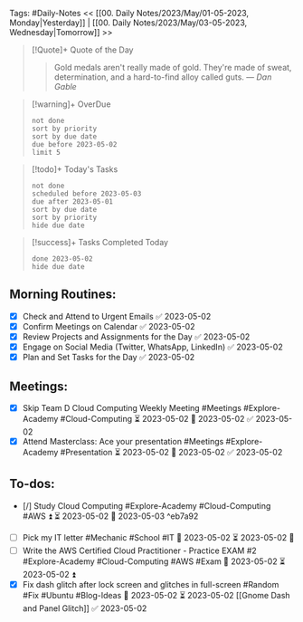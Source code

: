 Tags: #Daily-Notes
<< [[00. Daily Notes/2023/May/01-05-2023, Monday|Yesterday]] | [[00. Daily Notes/2023/May/03-05-2023, Wednesday|Tomorrow]] >>

> [!Quote]+ Quote of the Day  
> > Gold medals aren't really made of gold. They're made of sweat, determination, and a hard-to-find alloy called guts.
> — <cite>Dan Gable</cite>

> [!warning]+ OverDue  
> ```tasks  
> not done  
> sort by priority 
> sort by due date  
> due before 2023-05-02  
> limit 5  
> ```

> [!todo]+ Today's Tasks  
> ```tasks  
> not done  
> scheduled before 2023-05-03  
> due after 2023-05-01  
> sort by due date   
> sort by priority 
> hide due date  
> ```

> [!success]+ Tasks Completed Today  
> ```tasks  
> done 2023-05-02  
> hide due date  

## Morning Routines:
- [x] Check and Attend to Urgent Emails ✅ 2023-05-02
- [x] Confirm Meetings on Calendar ✅ 2023-05-02
- [x] Review Projects and Assignments for the Day ✅ 2023-05-02
- [x] Engage on Social Media (Twitter, WhatsApp, LinkedIn) ✅ 2023-05-02
- [x] Plan and Set Tasks for the Day ✅ 2023-05-02

## Meetings:
- [x] Skip Team D Cloud Computing Weekly Meeting #Meetings #Explore-Academy #Cloud-Computing ⏳ 2023-05-02 📅 2023-05-02 ✅ 2023-05-02
- [x] Attend Masterclass: Ace your presentation #Meetings #Explore-Academy #Presentation ⏳ 2023-05-02 📅 2023-05-02 ✅ 2023-05-02

## To-dos:
- [/] Study Cloud Computing #Explore-Academy #Cloud-Computing #AWS ⏫ ⏳ 2023-05-02 📅 2023-05-03 ^eb7a92
- [ ] Pick my IT letter #Mechanic #School #IT 📅 2023-05-02 ⏳ 2023-05-02 🔽 
- [ ] Write the AWS Certified Cloud Practitioner - Practice EXAM #2 #Explore-Academy #Cloud-Computing #AWS #Exam 📅 2023-05-02 ⏳ 2023-05-02 ⏫ 
- [x] Fix dash glitch after lock screen and glitches in full-screen #Random #Fix #Ubuntu #Blog-Ideas 📅 2023-05-02 ⏳ 2023-05-02 [[Gnome Dash and Panel Glitch]] ✅ 2023-05-02